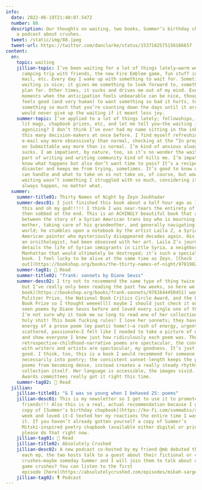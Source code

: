 ```yaml
---
info:
  date: 2022-06-19T21:40:07.547Z
  number: 88
  description: Our thoughts on waiting, two books, Summer’s birthday chapbook, and
    a podcast about crushes.
  tweet: /static/img/88.jpeg
  tweet-url: https://twitter.com/danclarke/status/1537182575156166657
content:
  on:
    topic: waiting
    jillian-topic: I’ve been waiting for a lot of things lately—warm weather, a
      camping trip with friends, the new Fire Emblem game, fun stuff in the
      mail, etc. Every day I wake up with something to wait for. Sometimes
      waiting is nice; it gives me something to look forward to, something to
      plan for. Other times, it sucks and drives me out of my mind. Even those
      moments when the anticipation feels unbearable can be nice, though. It
      feels good (and very human) to want something so bad it hurts, to need
      something so much that you’re counting down the days until it arrives. I
      would never give up the waiting if it meant less joy.
    summer-topic: I’ve applied to a lot of things lately; fellowships, submitted to
      lit mags, chapbook prizes, etc, and let me tell you—the waiting is
      agonizing? I don’t think I’ve ever had my name sitting in the inboxes of
      this many decision-makers at once before. I find myself refreshing my
      e-mail way more obsessively than normal, checking at the “In progress” box
      on Submittable way more than is normal. I’m kind of anxious always! It
      sucks. I am impatient, by nature, too, so it’s no wonder the waiting-game
      part of writing and writing community kind of kills me. I’m impatient to
      know what happens but also don’t want time to pass? It’s a recipe for
      disaster and keeps me from trying, sometimes. It’s good to know what we
      can handle and what to take on vs not take on, of course, but wow! I wish
      waiting wasn’t something I struggled with so much, considering it will
      always happen, no matter what.
  summer:
    summer-title01: Thirty Names of Night by Zeyn Joukhadar
    summer-desc01: I just finished this book about a half hour ago as I am typing
      this and oh my god!!!!! I think I was near-tears the entirety of it and
      then sobbed at the end. This is an ACHINGLY beautiful book that alternates
      between the story of a Syrian American trans boy who is mourning his
      mother, taking care of his grandmother, and generally navigating the
      world; he stumbles upon a notebook by the artist Laila Z, a Syrian
      American painter who mysteriously disappeared decades again. His mother,
      an ornithologist, had been obsessed with her art. Laila Z’s journal
      details the life of Syrian immigrants in Little Syria, a neighborhood of
      Manhattan that would ultimately be destroyed; it’s such a special, special
      book. I feel lucky to be alive at the same time as Zeyn. [Check it
      out](https://bookshop.org/books/the-thirty-names-of-night/9781982121525)!
    summer-tag01: 📖 Read
    summer-title02: "frank: sonnets by Diane Seuss"
    summer-desc02: I try not to recommend the same type of thing twice in one letter
      but I’ve really only been reading the past few weeks, so here we go! [This
      book](https://bookshop.org/books/frank-sonnets/9781644450451) won the
      Pulitzer Prize, the National Book Critics Circle Award, and the LA Times
      Book Prize so I thought weeeellll maybe I should just check it out. I’d
      seen poems by Diane Seuss before and loved every single one of them, so
      I’m not sure why it took me so long to read one of her collections? But
      holy shit! This book fucking rules! I love her sonnets; they have the
      energy of a prose poem (my poetic home!)—a rush of energy, urgent,
      scattered, passionate—I felt like I needed to take a picture of every page
      and show everyone I knew just how ridiculously each poem was. The
      retrospective-childhood-narrative poems are spectacular, the conversations
      with writers and artists are spectacular, my goodness. It’s just all so
      good. I think, too, this is a book I would recommend for someone who isn’t
      necessarily into poetry; the consistent sonnet-length keeps the prose
      poems from becoming dense, instead creates a really steady rhythm in the
      collection itself. Her language is accessible, the images vivid. Ugh.
      Awards committees really got it right this time.
    summer-tag02: 📖 Read
  jillian:
    jillian-title01: "& I was so young when I behaved 25: poems"
    jillian-desc01: This is my newsletter so I get to use it to promote my
      friends!!! Also this is a real, actual recommendation because I got my
      copy of [Summer’s birthday chapbook](https://ko-fi.com/summabis/shop) last
      week and loved it—I texted her my reactions the entire time I was reading
      it. If you haven’t already gotten yourself a copy of Summer’s
      Mitski-inspired poetry chapbook (available either digital or printed!),
      please do that right now.
    jillian-tag01: 📖 Read
    jillian-title02: Absolutely Crushed
    jillian-desc02: A new podcast co-hosted by my friend @mb debuted this week! In
      each ep, the two hosts talk to a guest about their fictional or celebrity
      crushes—maybe someday Summer and I will join them to talk about our video
      game crushes? You can listen to the first
      episode [here](https://absolutelycrushed.com/episodes/mikah-sargent-milo-thatch).
    jillian-tag02: 🎙️ Podcast
---
```

